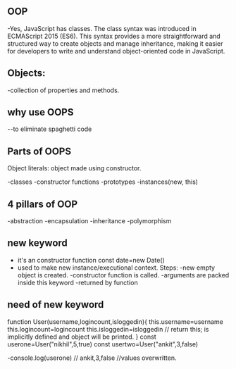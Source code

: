 ## OOP
-Yes, JavaScript has classes. The class syntax was introduced in ECMAScript 2015 (ES6). This syntax provides a more straightforward and structured way to create objects and manage inheritance, making it easier for developers to write and understand object-oriented code in JavaScript.

## Objects:
-collection of properties and methods.

## why use OOPS
--to eliminate spaghetti code

## Parts of OOPS
Object literals: object made using constructor.

-classes
-constructor functions
-prototypes
-instances(new, this)

## 4 pillars of OOP
-abstraction
-encapsulation
-inheritance
-polymorphism

## new keyword
- it's an constructor function
const date=new Date()
- used to make new instance/executional context.
Steps:
-new empty object is created.
-constructor function is called.
-arguments are packed inside this keyword
-returned by function

## need of new keyword
function User(username,logincount,isloggedin){
    this.username=username
    this.logincount=logincount
    this.isloggedin=isloggedin    // return this; is implicitly defined and object will be printed.
}
const userone=User("nikhil",5,true)
const usertwo=User("ankit",3,false)

-console.log(userone)   // ankit,3,false //values overwritten.